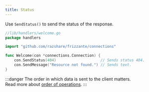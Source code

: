 ```yaml
---
title: Status
---
```


Use `SendStatus()` to send the status of the response.

```go
//lib/handlers/welcome.go
package handlers

import "github.com/razshare/frizzante/connections"

func Welcome(con *connections.Connection) {
    con.SendStatus(404)                    // Sends status 404.
    con.SendMessage("Resource not found.") // Sends text.
}
```

:::danger
The order in which data is sent to the client matters. <br/>
Read more about [order of operations](../order-of-operations).
:::